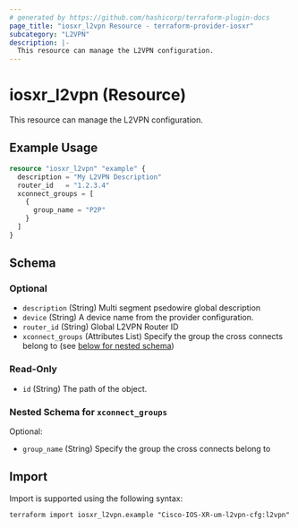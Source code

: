 ```yaml
---
# generated by https://github.com/hashicorp/terraform-plugin-docs
page_title: "iosxr_l2vpn Resource - terraform-provider-iosxr"
subcategory: "L2VPN"
description: |-
  This resource can manage the L2VPN configuration.
---
```


# iosxr_l2vpn (Resource)

This resource can manage the L2VPN configuration.

## Example Usage

```terraform
resource "iosxr_l2vpn" "example" {
  description = "My L2VPN Description"
  router_id   = "1.2.3.4"
  xconnect_groups = [
    {
      group_name = "P2P"
    }
  ]
}
```

<!-- schema generated by tfplugindocs -->
## Schema

### Optional

- `description` (String) Multi segment psedowire global description
- `device` (String) A device name from the provider configuration.
- `router_id` (String) Global L2VPN Router ID
- `xconnect_groups` (Attributes List) Specify the group the cross connects belong to (see [below for nested schema](#nestedatt--xconnect_groups))

### Read-Only

- `id` (String) The path of the object.

<a id="nestedatt--xconnect_groups"></a>
### Nested Schema for `xconnect_groups`

Optional:

- `group_name` (String) Specify the group the cross connects belong to

## Import

Import is supported using the following syntax:

```shell
terraform import iosxr_l2vpn.example "Cisco-IOS-XR-um-l2vpn-cfg:l2vpn"
```
